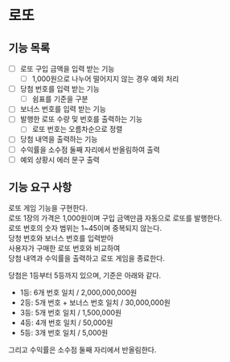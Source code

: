 # 로또

## 기능 목록
- [ ] 로또 구입 금액을 입력 받는 기능
  - [ ] 1,000원으로 나누어 떨어지지 않는 경우 예외 처리
- [ ] 당첨 번호를 입력 받는 기능
  - [ ] 쉼표를 기준을 구분
- [ ] 보너스 번호를 입력 받는 기능
- [ ] 발행한 로또 수량 및 번호를 출력하는 기능
  - [ ] 로또 번호는 오름차순으로 정렬
- [ ] 당첨 내역을 출력하는 기능
- [ ] 수익률을 소수점 둘째 자리에서 반올림하여 출력
- [ ] 예외 상황시 에러 문구 출력

## 기능 요구 사항
로또 게임 기능을 구현한다.  
로또 1장의 가격은 1,000원이며 구입 금액만큼 자동으로 로또를 발행한다.  
로또 번호의 숫자 범위는 1~45이며 중복되지 않는다.  
당청 번호와 보너스 번호를 입력받아  
사용자가 구매한 로또 번호와 비교하여  
당첨 내역과 수익률을 출력하고 로또 게임을 종료한다.

당첨은 1등부터 5등까지 있으며, 기준은 아래와 같다.
- 1등: 6개 번호 일치 / 2,000,000,000원
- 2등: 5개 번호 + 보너스 번호 일치 / 30,000,000원
- 3등: 5개 번호 일치 / 1,500,000원
- 4등: 4개 번호 일치 / 50,000원
- 5등: 3개 번호 일치 / 5,000원

그리고 수익률은 소수점 둘째 자리에서 반올림한다.